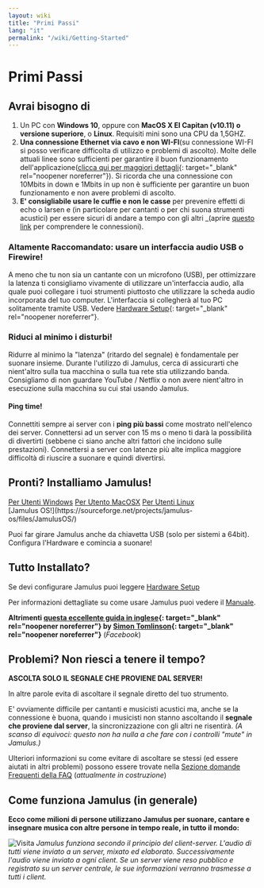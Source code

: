 ```yaml
---
layout: wiki
title: "Primi Passi"
lang: "it"
permalink: "/wiki/Getting-Started"
---
```

# Primi Passi
## Avrai bisogno di

1. Un PC con **Windows 10**, oppure con **MacOS X El Capitan (v10.11) o versione superiore**, o **Linux**. Requisiti mini sono una CPU da 1,5GHZ.
1. **Una connessione Ethernet via cavo e non WI-FI**(su connessione WI-FI si posso verificare difficolta di utilizzo e problemi di ascolto). Molte delle attuali linee sono sufficienti per garantire il buon funzionamento dell'applicazione([clicca qui per maggiori dettagli](Network-Requirements){: target="_blank" rel="noopener noreferrer"}). Si ricorda che una connessione con 10Mbits in down e 1Mbits in up non è sufficiente per garantire un buon funzionamento e non avere problemi di ascolto.
1. **E' consigliabile usare le cuffie e non le casse** per prevenire effetti di echo o larsen e (in particolare per cantanti o per chi suona strumenti acustici) per essere sicuri di andare a tempo con gli altri
_(aprire [questo link](Primi-Passi#problemi-non-riesci-a-tenere-il-tempo) per comprendere le connessioni).

### Altamente Raccomandato: usare un interfaccia audio USB o Firewire!

A meno che tu non sia un cantante con un microfono (USB), per ottimizzare la latenza ti consigliamo vivamente di utilizzare un'interfaccia audio, alla quale puoi collegare i tuoi strumenti piuttosto che utilizzare la scheda audio incorporata del tuo computer. L'interfaccia si collegherà al tuo PC solitamente tramite USB. Vedere [Hardware Setup](Hardware-Setup){: target="_blank" rel="noopener noreferrer"}.

### Riduci al minimo i disturbi!

Ridurre al minimo la "latenza" (ritardo del segnale) è fondamentale per suonare insieme. Durante l'utilizzo di Jamulus, cerca di assicurarti che nient'altro sulla tua macchina o sulla tua rete stia utilizzando banda. Consigliamo di non guardare YouTube / Netflix o non avere nient'altro in esecuzione sulla macchina su cui stai usando Jamulus.

#### Ping time!

Connettiti sempre ai server con i **ping più bassi** come mostrato nell'elenco dei server. Connettersi ad un server con 15 ms o meno ti darà la possibilità di divertirti (sebbene ci siano anche altri fattori che incidono sulle prestazioni). Connettersi a server con latenze più alte implica maggiore difficoltà di riuscire a suonare e quindi divertirsi.

## Pronti? Installiamo Jamulus!

<div class="fx-row fx-row-start-xs button-container">
  <a href="Installation-for-Windows" class="button fx-col-100-xs">Per Utenti Windows</a>
  <a href="Installation-for-Macintosh" class="button fx-col-100-xs">Per Utento MacOSX</a>
  <a href="Installation-for-Linux" class="button fx-col-100-xs">Per Utenti Linux</a>
</div>
[Jamulus OS!](https://sourceforge.net/projects/jamulus-os/files/JamulusOS/)

Puoi far girare Jamulus anche da chiavetta USB (solo per sistemi a 64bit). Configura l'Hardware e comincia a suonare!

## Tutto Installato?

Se devi configurare Jamulus puoi leggere [Hardware Setup](Hardware-Setup)

Per informazioni dettagliate su come usare Jamulus puoi vedere il [Manuale](https://github.com/corrados/jamulus/blob/master/src/res/homepage/manual.md).

**Altrimenti [questa eccellente guida in inglese](https://www.facebook.com/notes/jamulus-online-musicianssingers-jamming/idiots-guide-to-jamulus-app/510044532903831/){: target="_blank" rel="noopener noreferrer"} by [Simon Tomlinson](https://www.facebook.com/simon.james.tomlinson?eid=ARBQoY3KcZAtS3pGdLJuqvQTeRSOo4gHdQZT7nNzOt1oPMGgZ4_3GERe-rOyH5PxsSHVYYXjWwcqd71a){: target="_blank" rel="noopener noreferrer"}** (_Facebook_)

## Problemi? Non riesci a tenere il tempo?

**ASCOLTA SOLO IL SEGNALE CHE PROVIENE DAL SERVER!**

In altre parole evita di ascoltare il segnale diretto del tuo strumento.

E' ovviamente difficile per cantanti e musicisti acustici ma, anche se la connessione è buona, quando i musicisti non stanno ascoltando il **segnale che proviene dal server**, la sincronizzazione con gli altri ne risentirà. _(A scanso di equivoci: questo non ha nulla a che fare con i controlli "mute" in Jamulus.)_

Ulteriori informazioni su come evitare di ascoltare se stessi (ed essere aiutati in altri problemi) possono essere trovate nella [Sezione domande Frequenti della FAQ](Client-Troubleshooting) (_attualmente in costruzione_)

## Come funziona Jamulus (in generale)

**Ecco come milioni di persone utilizzano Jamulus per suonare, cantare e insegnare musica con altre persone in tempo reale, in tutto il mondo:**

![Visita](https://user-images.githubusercontent.com/4561747/79309764-bd387280-7ef2-11ea-9d81-1e81302525e6.png)
_Jamulus funziona secondo il principio del client-server. L'audio di tutti viene inviato a un server, mixato ed elaborato. Successivamente l'audio viene inviato a ogni client. Se un server viene reso pubblico e registrato su un server centrale, le sue informazioni verranno trasmesse a tutti i client._
